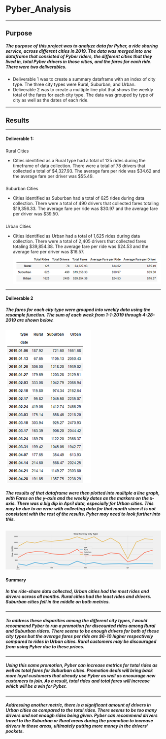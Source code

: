 # Pyber_Analysis
---
## Purpose
##### The purpose of this project was to analyze data for Pyber, a ride sharing service, across different cities in 2019. The data was merged into one dataframe that consisted of Pyber riders, the different cities that they lived in, total Pyber drivers in those cities, and the fares for each ride. There were two deliverables.
#####
* Deliverable 1 was to create a summary dataframe with an index of city type. The three city types were Rural, Suburban, and Urban.
* Deliverable 2 was to create a multiple line plot that shows the weekly total of the fares for each city type. The data was grouped by type of city as well as the dates of each ride.
---
## Results
---
#### Deliverable 1:
#####
Rural Cities 
  * Cities identified as a Rural type had a total of 125 rides during the timeframe of data collection. There were a total of 78 drivers that collected a total of $4,327.93. The average fare per ride was $34.62 and the average fare per driver was $55.49.
#####
 Suburban Cities
  * Cities identified as Suburban had a total of 625 rides during data collection. There were a total of 490 drivers that collected fares totaling $19,356.33. The average fare per ride was $30.97 and the average fare per driver was $39.50.
#####
Urban Cities
  * Cities identified as Urban had a total of 1,625 rides during data collection. There were a total of 2,405 drivers that collected fares totaling $39,854.38. The average fare per ride was $24.53 and the average fare per driver was $16.57.
![](https://github.com/yfaulkne/Pyber_Analysis/blob/main/analysis/pyber_summary_df.PNG)
---
#### Deliverable 2
##### The fares for each city type were grouped into weekly data using the resample function. The sum of each week from 1-1-2019 through 4-28-2019 are shown below.
![](https://github.com/yfaulkne/Pyber_Analysis/blob/main/analysis/pyber_weekly_pivot.PNG)
##### The results of that dataframe were then plotted into mulitple a line graph, with Fares on the y-axis and the weekly dates as the markers on the x-axis. There was a big dip in April data, especially for Urban cities. This may be due to an error with collecting data for that month since it is not consistent with the rest of the results. Pyber may need to look further into this.
![](https://github.com/yfaulkne/Pyber_Analysis/blob/main/analysis/Pyber_fare_summary.png)
---
#### Summary
##### In the ride-share data collected, Urban cities had the most rides and drivers across all months. Rural cities had the least rides and drivers. Suburban cities fell in the middle on both metrics. 
---
##### To address these disparities among the different city types, I would recommend Pyber to run a promotion for discounted rides among Rural and Suburban riders. There seems to be enough drivers for both of these city types but the average fares per ride are $6-10 higher respectively compared to rides in Urban cities. Rural customers may be discouraged from using Pyber due to these prices.
--- 
##### Using this same promotion, Pyber can increase metrics for total rides as well as total fares for Suburban cities. Promotion deals will bring back more loyal customers that already use Pyber as well as encourage new customers to join. As a result, total rides and total fares will increase which will be a win for Pyber.
---
##### Addressing another metric, there is a significant amount of drivers in Urban cities as compared to the total rides. There seems to be too many drivers and not enough rides being given. Pyber can recommend drivers travel to the Suburban or Rural areas during the promotion to increase drivers in those areas, ultimately putting more money in the drivers' pockets.


